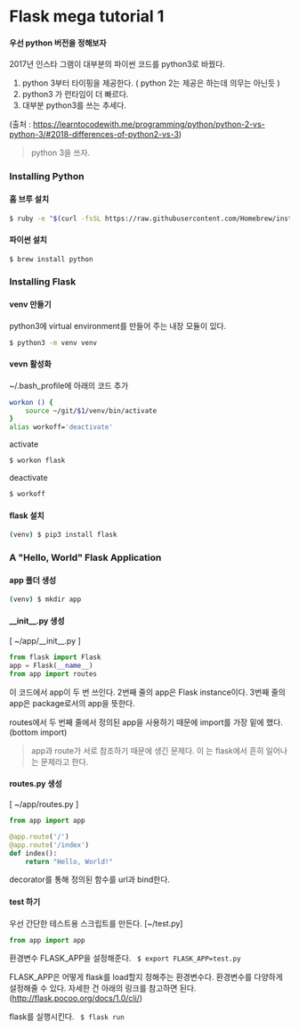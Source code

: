 Flask mega tutorial 1
==

#### 우선 python 버전을 정해보자

2017년 인스타 그램이 대부분의 파이썬 코드를 python3로 바꿨다.
1.	python 3부터 타이핑을 제공한다. ( python 2는 제공은 하는데 의무는 아닌듯 )
2.	python3 가 런타임이 더 빠르다.
3.	대부분 python3를 쓰는 추세다.

(출처 : https://learntocodewith.me/programming/python/python-2-vs-python-3/#2018-differences-of-python2-vs-3)

>python 3을 쓰자.

### Installing Python

#### 홈 브루 설치

``` bash
$ ruby -e "$(curl -fsSL https://raw.githubusercontent.com/Homebrew/install/master/install)"
```
#### 파이썬 설치
``` bash
$ brew install python
```

### Installing Flask
#### venv 만들기

python3에 virtual environment를 만들어 주는 내장 모듈이 있다.
``` bash
$ python3 -m venv venv
```



#### vevn 활성화

~/.bash_profile에 아래의 코드 추가
```bash
workon () {
    source ~/git/$1/venv/bin/activate
}
alias workoff='deactivate'
```

activate
```bash
$ workon flask
```
deactivate
```bash
$ workoff
```

#### flask 설치
```bash
(venv) $ pip3 install flask
```

### A "Hello, World" Flask Application

#### app 폴더 생성
```bash
(venv) $ mkdir app
```
#### __init\__.&#8203;py 생성
[ ~/app/__init\__.py ]
```python {.line-numbers}
from flask import Flask
app = Flask(__name__)
from app import routes
```
이 코드에서 app이 두 번 쓰인다.
2번째 줄의 app은 Flask instance이다.
3번째 줄의 app은 package로서의 app을 뜻한다.

routes에서 두 번째 줄에서 정의된 app을 사용하기 때문에
import를 가장 밑에 했다. (bottom import)
>app과 route가 서로 참조하기 때문에 생긴 문제다.
이 는 flask에서 흔히 일어나는 문제라고 한다.

#### routes.&#8203;py 생성

[ ~/app/routes.py ]
```python {.line-numbers}
from app import app

@app.route('/')
@app.route('/index')
def index():
    return "Hello, World!"
```

decorator를 통해 정의된 함수를 url과 bind한다.

#### test 하기

우선 간단한 테스트용 스크립트를 만든다.
[~/test.py]

```python {.line-numbers}
from app import app
```

환경변수 FLASK_APP을 설정해준다.
` $ export FLASK_APP=test.py`

FLASK_APP은 어떻게 flask를 load할지 정해주는 환경변수다.
환경변수를 다양하게 설정해줄 수 있다.
자세한 건 아래의 링크를 참고하면 된다.
(http://flask.pocoo.org/docs/1.0/cli/)



flask를 실행시킨다.
` $ flask run`

